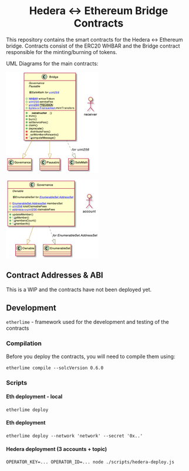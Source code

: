 <div align="center">

# Hedera <-> Ethereum Bridge Contracts

</div>

This repository contains the smart contracts for the Hedera <-> Ethereum bridge.
Contracts consist of the ERC20 WHBAR and the Bridge contract responsible for the minting/burning of tokens.

UML Diagrams for the main contracts:

<div align="center" style="width:50%">

![bridge](/img/bridge.png "Bridge contract") 

![governance](/img/gov.png "Governance contract") 

</div>

## Contract Addresses & ABI
This is a WIP and the contracts have not been deployed yet.

## Development
`etherlime` - framework used for the development and testing of the contracts

### Compilation
Before you deploy the contracts, you will need to compile them using:
```
etherlime compile --solcVersion 0.6.0
```

### Scripts

#### Eth deployment - local

```
etherlime deploy
```

#### Eth deployment

```
etherlime deploy --network 'network' --secret '0x..'
```

#### Hedera deployment (3 accounts + topic)

```
OPERATOR_KEY=... OPERATOR_ID=... node ./scripts/hedera-deploy.js
```